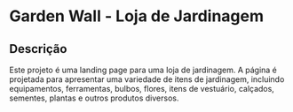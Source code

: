 # Garden Wall - Loja de Jardinagem

## Descrição

Este projeto é uma landing page para uma loja de jardinagem. A página é projetada para apresentar uma variedade de itens de jardinagem, incluindo equipamentos, ferramentas, bulbos, flores, itens de vestuário, calçados, sementes, plantas e outros produtos diversos.
